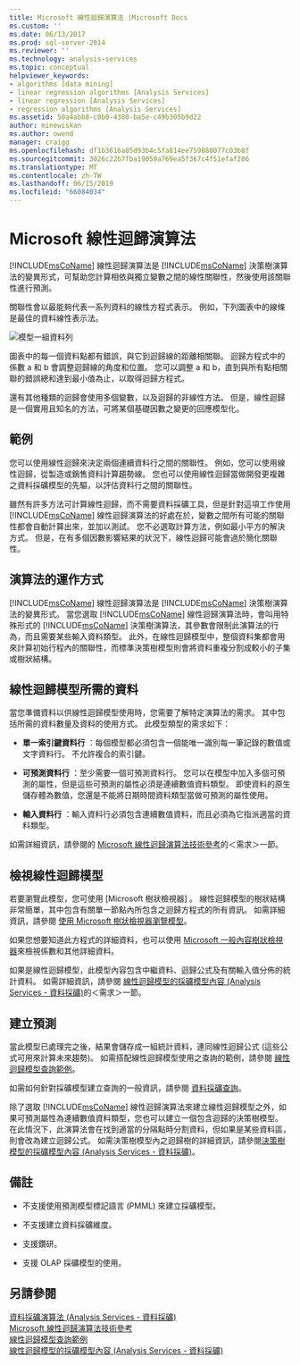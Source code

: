 ```yaml
---
title: Microsoft 線性迴歸演算法 |Microsoft Docs
ms.custom: ''
ms.date: 06/13/2017
ms.prod: sql-server-2014
ms.reviewer: ''
ms.technology: analysis-services
ms.topic: conceptual
helpviewer_keywords:
- algorithms [data mining]
- linear regression algorithms [Analysis Services]
- linear regression [Analysis Services]
- regression algorithms [Analysis Services]
ms.assetid: 50a4abb8-c0b0-4380-ba5e-c49b305b9d22
author: minewiskan
ms.author: owend
manager: craigg
ms.openlocfilehash: df1b3616a85d93b4c5fa814ee759880077c03b8f
ms.sourcegitcommit: 3026c22b7fba19059a769ea5f367c4f51efaf286
ms.translationtype: MT
ms.contentlocale: zh-TW
ms.lasthandoff: 06/15/2019
ms.locfileid: "66084034"
---
```

# <a name="microsoft-linear-regression-algorithm"></a>Microsoft 線性迴歸演算法
  [!INCLUDE[msCoName](../../includes/msconame-md.md)] 線性迴歸演算法是 [!INCLUDE[msCoName](../../includes/msconame-md.md)] 決策樹演算法的變異形式，可幫助您計算相依與獨立變數之間的線性關聯性，然後使用該關聯性進行預測。  
  
 關聯性會以最能夠代表一系列資料的線性方程式表示。 例如，下列圖表中的線條是最佳的資料線性表示法。  
  
 ![模型一組資料列](../media/linear-regression.gif "模型一組資料列")  
  
 圖表中的每一個資料點都有錯誤，與它到迴歸線的距離相關聯。 迴歸方程式中的係數 a 和 b 會調整迴歸線的角度和位置。 您可以調整 a 和 b，直到與所有點相關聯的錯誤總和達到最小值為止，以取得迴歸方程式。  
  
 還有其他種類的迴歸會使用多個變數，以及迴歸的非線性方法。 但是，線性迴歸是一個實用且知名的方法，可將某個基礎因數之變更的回應模型化。  
  
## <a name="example"></a>範例  
 您可以使用線性迴歸來決定兩個連續資料行之間的關聯性。 例如，您可以使用線性迴歸，從製造或銷售資料計算趨勢線。 您也可以使用線性迴歸當做開發更複雜之資料採礦模型的先驅，以評估資料行之間的關聯性。  
  
 雖然有許多方法可計算線性迴歸，而不需要資料採礦工具，但是針對這項工作使用 [!INCLUDE[msCoName](../../includes/msconame-md.md)] 線性迴歸演算法的好處在於，變數之間所有可能的關聯性都會自動計算出來，並加以測試。 您不必選取計算方法，例如最小平方的解決方式。 但是，在有多個因數影響結果的狀況下，線性迴歸可能會過於簡化關聯性。  
  
## <a name="how-the-algorithm-works"></a>演算法的運作方式  
 [!INCLUDE[msCoName](../../includes/msconame-md.md)] 線性迴歸演算法是 [!INCLUDE[msCoName](../../includes/msconame-md.md)] 決策樹演算法的變異形式。 當您選取 [!INCLUDE[msCoName](../../includes/msconame-md.md)] 線性迴歸演算法時，會叫用特殊形式的 [!INCLUDE[msCoName](../../includes/msconame-md.md)] 決策樹演算法，其參數會限制此演算法的行為，而且需要某些輸入資料類型。 此外，在線性迴歸模型中，整個資料集都會用來計算初始行程內的關聯性，而標準決策樹模型則會將資料重複分割成較小的子集或樹狀結構。  
  
## <a name="data-required-for-linear-regression-models"></a>線性迴歸模型所需的資料  
 當您準備資料以供線性迴歸模型使用時，您需要了解特定演算法的需求。 其中包括所需的資料數量及資料的使用方式。 此模型類型的需求如下：  
  
-   **單一索引鍵資料行** ：每個模型都必須包含一個能唯一識別每一筆記錄的數值或文字資料行。 不允許複合的索引鍵。  
  
-   **可預測資料行** ：至少需要一個可預測資料行。 您可以在模型中加入多個可預測的屬性，但是這些可預測的屬性必須是連續數值資料類型。 即使資料的原生儲存體為數值，您還是不能將日期時間資料類型當做可預測的屬性使用。  
  
-   **輸入資料行** ：輸入資料行必須包含連續數值資料，而且必須為它指派適當的資料類型。  
  
 如需詳細資訊，請參閱的 [Microsoft 線性迴歸演算法技術參考](microsoft-linear-regression-algorithm-technical-reference.md)的＜需求＞一節。  
  
## <a name="viewing-a-linear-regression-model"></a>檢視線性迴歸模型  
 若要瀏覽此模型，您可使用 [Microsoft 樹狀檢視器]  。 線性迴歸模型的樹狀結構非常簡單，其中包含有關單一節點內所包含之迴歸方程式的所有資訊。 如需詳細資訊，請參閱 [使用 Microsoft 樹狀檢視器瀏覽模型](browse-a-model-using-the-microsoft-tree-viewer.md)。  
  
 如果您想要知道此方程式的詳細資料，也可以使用 [Microsoft 一般內容樹狀檢視器](browse-a-model-using-the-microsoft-generic-content-tree-viewer.md)來檢視係數和其他詳細資料。  
  
 如果是線性迴歸模型，此模型內容包含中繼資料、迴歸公式及有關輸入值分佈的統計資料。 如需詳細資訊，請參閱 [線性迴歸模型的採礦模型內容 &#40;Analysis Services - 資料採礦&#41;](mining-model-content-for-linear-regression-models-analysis-services-data-mining.md)的＜需求＞一節。  
  
## <a name="creating-predictions"></a>建立預測  
 當此模型已處理完之後，結果會儲存成一組統計資料，連同線性迴歸公式 (這些公式可用來計算未來趨勢)。 如需搭配線性迴歸模型使用之查詢的範例，請參閱 [線性迴歸模型查詢範例](linear-regression-model-query-examples.md)。  
  
 如需如何針對採礦模型建立查詢的一般資訊，請參閱 [資料採礦查詢](data-mining-queries.md)。  
  
 除了選取 [!INCLUDE[msCoName](../../includes/msconame-md.md)] 線性迴歸演算法來建立線性迴歸模型之外，如果可預測屬性為連續數值資料類型，您也可以建立一個包含迴歸的決策樹模型。 在此情況下，此演算法會在找到適當的分隔點時分割資料，但如果是某些資料區，則會改為建立迴歸公式。 如需決策樹模型內之迴歸樹的詳細資訊，請參閱[決策樹模型的採礦模型內容 &#40;Analysis Services - 資料採礦&#41;](mining-model-content-for-decision-tree-models-analysis-services-data-mining.md)。  
  
## <a name="remarks"></a>備註  
  
-   不支援使用預測模型標記語言 (PMML) 來建立採礦模型。  
  
-   不支援建立資料採礦維度。  
  
-   支援鑽研。  
  
-   支援 OLAP 採礦模型的使用。  
  
## <a name="see-also"></a>另請參閱  
 [資料採礦演算法 &#40;Analysis Services - 資料採礦&#41;](data-mining-algorithms-analysis-services-data-mining.md)   
 [Microsoft 線性迴歸演算法技術參考](microsoft-linear-regression-algorithm-technical-reference.md)   
 [線性迴歸模型查詢範例](linear-regression-model-query-examples.md)   
 [線性迴歸模型的採礦模型內容 &#40;Analysis Services - 資料採礦&#41;](mining-model-content-for-linear-regression-models-analysis-services-data-mining.md)  
  
  
